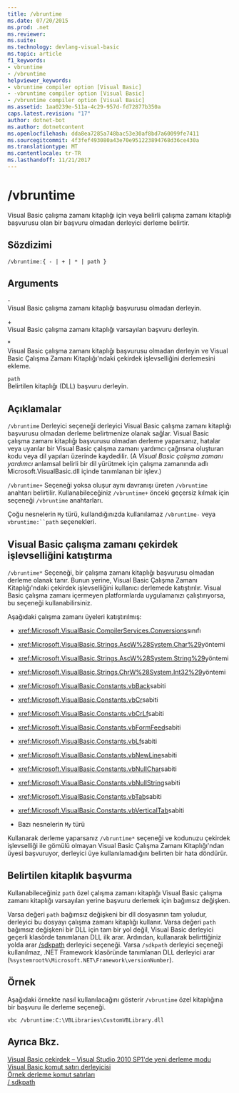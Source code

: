 ```yaml
---
title: /vbruntime
ms.date: 07/20/2015
ms.prod: .net
ms.reviewer: 
ms.suite: 
ms.technology: devlang-visual-basic
ms.topic: article
f1_keywords:
- vbruntime
- /vbruntime
helpviewer_keywords:
- vbruntime compiler option [Visual Basic]
- -vbruntime compiler option [Visual Basic]
- /vbruntime compiler option [Visual Basic]
ms.assetid: 1aa0239e-511a-4c29-957d-fd72877b350a
caps.latest.revision: "17"
author: dotnet-bot
ms.author: dotnetcontent
ms.openlocfilehash: dda8ea7285a748bac53e30af8bd7a60099fe7411
ms.sourcegitcommit: 4f3fef493080a43e70e951223894768d36ce430a
ms.translationtype: MT
ms.contentlocale: tr-TR
ms.lasthandoff: 11/21/2017
---
```

# <a name="vbruntime"></a>/vbruntime
Visual Basic çalışma zamanı kitaplığı için veya belirli çalışma zamanı kitaplığı başvurusu olan bir başvuru olmadan derleyici derleme belirtir.  
  
## <a name="syntax"></a>Sözdizimi  
  
```  
/vbruntime:{ - | + | * | path }  
```  
  
## <a name="arguments"></a>Arguments  
 \-  
 Visual Basic çalışma zamanı kitaplığı başvurusu olmadan derleyin.  
  
 \+  
 Visual Basic çalışma zamanı kitaplığı varsayılan başvuru derleyin.  
  
 \*  
 Visual Basic çalışma zamanı kitaplığı başvurusu olmadan derleyin ve Visual Basic Çalışma Zamanı Kitaplığı'ndaki çekirdek işlevselliğini derlemesini ekleme.  
  
 `path`  
 Belirtilen kitaplığı (DLL) başvuru derleyin.  
  
## <a name="remarks"></a>Açıklamalar  
 `/vbruntime` Derleyici seçeneği derleyici Visual Basic çalışma zamanı kitaplığı başvurusu olmadan derleme belirtmenize olanak sağlar. Visual Basic çalışma zamanı kitaplığı başvurusu olmadan derleme yaparsanız, hatalar veya uyarılar bir Visual Basic çalışma zamanı yardımcı çağrısına oluşturan kodu veya dil yapıları üzerinde kaydedilir. (A *Visual Basic çalışma zamanı yardımcı* anlamsal belirli bir dil yürütmek için çalışma zamanında adlı Microsoft.VisualBasic.dll içinde tanımlanan bir işlev.)  
  
 `/vbruntime+` Seçeneği yoksa oluşur aynı davranışı üreten `/vbruntime` anahtarı belirtilir. Kullanabileceğiniz `/vbruntime+` önceki geçersiz kılmak için seçeneği `/vbruntime` anahtarları.  
  
 Çoğu nesnelerin `My` türü, kullandığınızda kullanılamaz `/vbruntime-` veya `vbruntime:``path` seçenekleri.  
  
## <a name="embedding-visual-basic-runtime-core-functionality"></a>Visual Basic çalışma zamanı çekirdek işlevselliğini katıştırma  
 `/vbruntime*` Seçeneği, bir çalışma zamanı kitaplığı başvurusu olmadan derleme olanak tanır. Bunun yerine, Visual Basic Çalışma Zamanı Kitaplığı'ndaki çekirdek işlevselliğini kullanıcı derlemede katıştırılır. Visual Basic çalışma zamanı içermeyen platformlarda uygulamanızı çalıştırıyorsa, bu seçeneği kullanabilirsiniz.  
  
 Aşağıdaki çalışma zamanı üyeleri katıştırılmış:  
  
-   <xref:Microsoft.VisualBasic.CompilerServices.Conversions>sınıfı  
  
-   <xref:Microsoft.VisualBasic.Strings.AscW%28System.Char%29>yöntemi  
  
-   <xref:Microsoft.VisualBasic.Strings.AscW%28System.String%29>yöntemi  
  
-   <xref:Microsoft.VisualBasic.Strings.ChrW%28System.Int32%29>yöntemi  
  
-   <xref:Microsoft.VisualBasic.Constants.vbBack>sabiti  
  
-   <xref:Microsoft.VisualBasic.Constants.vbCr>sabiti  
  
-   <xref:Microsoft.VisualBasic.Constants.vbCrLf>sabiti  
  
-   <xref:Microsoft.VisualBasic.Constants.vbFormFeed>sabiti  
  
-   <xref:Microsoft.VisualBasic.Constants.vbLf>sabiti  
  
-   <xref:Microsoft.VisualBasic.Constants.vbNewLine>sabiti  
  
-   <xref:Microsoft.VisualBasic.Constants.vbNullChar>sabiti  
  
-   <xref:Microsoft.VisualBasic.Constants.vbNullString>sabiti  
  
-   <xref:Microsoft.VisualBasic.Constants.vbTab>sabiti  
  
-   <xref:Microsoft.VisualBasic.Constants.vbVerticalTab>sabiti  
  
-   Bazı nesnelerin `My` türü  
  
 Kullanarak derleme yaparsanız `/vbruntime*` seçeneği ve kodunuzu çekirdek işlevselliği ile gömülü olmayan Visual Basic Çalışma Zamanı Kitaplığı'ndan üyesi başvuruyor, derleyici üye kullanılamadığını belirten bir hata döndürür.  
  
## <a name="referencing-a-specified-library"></a>Belirtilen kitaplık başvurma  
 Kullanabileceğiniz `path` özel çalışma zamanı kitaplığı Visual Basic çalışma zamanı kitaplığı varsayılan yerine başvuru derlemek için bağımsız değişken.  
  
 Varsa değeri `path` bağımsız değişkeni bir dll dosyasının tam yoludur, derleyici bu dosyayı çalışma zamanı kitaplığı kullanır. Varsa değeri `path` bağımsız değişkeni bir DLL için tam bir yol değil, Visual Basic derleyici geçerli klasörde tanımlanan DLL ilk arar. Ardından, kullanarak belirttiğiniz yolda arar [/sdkpath](../../../visual-basic/reference/command-line-compiler/sdkpath.md) derleyici seçeneği. Varsa `/sdkpath` derleyici seçeneği kullanılmaz, .NET Framework klasöründe tanımlanan DLL derleyici arar (`%systemroot%\Microsoft.NET\Framework\versionNumber`).  
  
## <a name="example"></a>Örnek  
 Aşağıdaki örnekte nasıl kullanılacağını gösterir `/vbruntime` özel kitaplığına bir başvuru ile derleme seçeneği.  
  
```  
vbc /vbruntime:C:\VBLibraries\CustomVBLibrary.dll  
```  
  
## <a name="see-also"></a>Ayrıca Bkz.  
 [Visual Basic çekirdek – Visual Studio 2010 SP1'de yeni derleme modu](http://blogs.msdn.com/b/vbteam/archive/2011/01/10/vb-core-new-compilation-mode-in-visual-studio-2010-sp1.aspx)  
 [Visual Basic komut satırı derleyicisi](../../../visual-basic/reference/command-line-compiler/index.md)  
 [Örnek derleme komut satırları](../../../visual-basic/reference/command-line-compiler/sample-compilation-command-lines.md)  
 [/ sdkpath](../../../visual-basic/reference/command-line-compiler/sdkpath.md)
